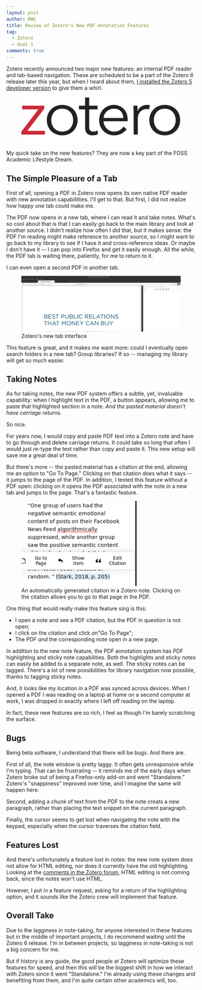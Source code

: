 ```yaml
---
layout: post
author: RWG
title: Review of Zotero's New PDF Annotation Features
tag:
  - Zotero
  - Goal 1
comments: true
---
```


Zotero recently announced two major new features: an internal PDF reader and tab-based navigation. These are scheduled to be a part of the Zotero 6 release later this year, but when I heard about them, [I installed the Zotero 5 developer version](/2021/03/19/cuttingZotero.html) to give them a whirl.

<figure>
    <img src="/assets/images/zotero.png" alt="Zotero's Logo">
</figure>

My quick take on the new features? They are now a key part of the FOSS Academic Lifestyle Dream.

<!-- more -->

The Simple Pleasure of a Tab
----------------------------

First of all, opening a PDF in Zotero now opens its own native PDF reader with new annotation capabililties. I'll get to that. But first, I did not realize how happy one tab could make me.

The PDF now opens in a new tab, where I can read it and take notes. What's so cool about that is that I can easily go back to the main library and look at another source. I didn't realize how often I did that, but it makes sense: the PDF I'm reading might make reference to another source, so I might want to go back to my library to see if I have it and cross-reference ideas. Or maybe I don't have it -- I can pop into Firefox and get it easily enough. All the while, the PDF tab is waiting there, patiently, for me to return to it. 

I can even open a second PDF in another tab. 

<figure>
	<img src="/assets/images/zoterotab.png" alt="Zotero's new tab interface">
	<figcaption>Zotero's new tab interface</figcaption>
</figure>

This feature is great, and it makes me want more: could I eventually open search folders in a new tab? Group libraries? If so -- managing my library will get so much easier.

Taking Notes
------------

As for taking notes, the new PDF system offers a subtle, yet, invaluable capability: when I highlight text in the PDF, a button appears, allowing me to paste that highlighted section in a note. *And the pasted material doesn't have carriage returns.* 

So nice.

For years now, I would copy and paste PDF text into a Zotero note and have to go through and delete carriage returns. It could take so long that often I would just re-type the text rather than copy and paste it. This new setup will save me a great deal of time.

But there's more -- the pasted material has a citation at the end, allowing me an option to "Go To Page." Clicking on that citation does what it says -- it jumps to the page of the PDF. In addition, I tested this feature without a PDF open: clicking on it opens the PDF associated with the note in a new tab and jumps to the page. That's a fantastic feature.

<figure>
	<img src="/assets/images/zoteronote.png" alt="Automatically generated citation in a Zotero note">
	<figcaption>An automatically generated citation in a Zotero note. Clicking on the citation allows you to go to that page in the PDF.</figcaption>
</figure>

One thing that would really make this feature sing is this:
* I open a note and see a PDF citation, but the PDF in question is not open;
* I click on the citation and click on"Go To Page";
* The PDF *and* the corresponding note open in a new page.

In addition to the new note feature, the PDF annotation system has PDF highlighting and sticky note capabilities. Both the highlights and sticky notes can easily be added to a separate note, as well. The sticky notes can be tagged. There's a lot of new possibilities for library navigation now possible, thanks to tagging sticky notes.

And, it looks like my location in a PDF was synced across devices. When I opened a PDF I was reading on a laptop at home on a second computer at work, I was dropped in exactly where I left off reading on the laptop.

In fact, these new features are so rich, I feel as though I'm barely scratching the surface. 

Bugs
----

Being beta software, I understand that there will be bugs. And there are.

First of all, the note window is pretty laggy. It often gets unresponsive while I'm typing. That can be frustrating -- it reminds me of the early days when Zotero broke out of being a Firefox-only add-on and went "Standalone." Zotero's "snappiness" improved over time, and I imagine the same will happen here.

Second, adding a chunk of text from the PDF to the note creats a new paragraph, rather than placing the text snippet on the current paragraph. 

Finally, the cursor seems to get lost when navigating the note with the keypad, especially when the cursor traverses the citation field. 

Features Lost
-------------

And there's unfortunately a feature lost in notes: the new note system does not allow for HTML editing, nor does it currently have the old highlighting. Looking at the [comments in the Zotero forum](https://forums.zotero.org/discussion/88064/available-in-preview-zotero-pdf-reader-and-new-note-editor), HTML editing is not coming back, since the notes won't use HTML. 

However, I put in a feature request, asking for a return of the highlighting option, and it sounds like the Zotero crew will implement that feature.

Overall Take
------------

 Due to the lagginess in note-taking, for anyone interested in these features but in the middle of important projects, I do recommend waiting until the Zotero 6 release. I'm in between projects, so lagginess in note-taking is not a big concern for me. 

But if history is any guide, the good people at Zotero will optimize these features for speed, and then this will be the biggest shift in how we interact with Zotero since it went "Standalone." I'm already using these changes and benefiting from them, and I'm quite certain other academics will, too.